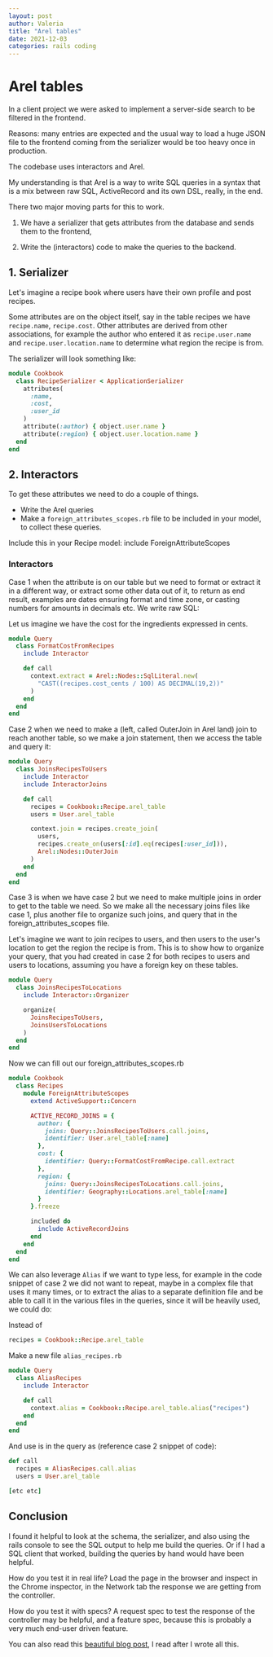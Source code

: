 ```yaml
---
layout: post
author: Valeria
title: "Arel tables"
date: 2021-12-03
categories: rails coding
---
```

# Arel tables

In a client project we were asked to implement a server-side search to be
filtered in the frontend.

Reasons: many entries are expected and the usual way to load a huge JSON file
to the frontend coming from the serializer would be too heavy once in
production.

The codebase uses interactors and Arel.

My understanding is that Arel is a way to write SQL queries in a syntax that is
a mix between raw SQL, ActiveRecord and its own DSL, really, in the end.

There two major moving parts for this to work.

1) We have a serializer that gets attributes from the database and sends them to
the frontend,

2) Write the (interactors) code to make the queries to the backend.

## 1. Serializer
Let's imagine a recipe book where users have their own profile and post
recipes.

Some attributes are on the object itself, say in the table recipes we have `recipe.name`,
`recipe.cost`.
Other attributes are derived from other associations, for example the author who
entered it as `recipe.user.name` and `recipe.user.location.name` to determine
what region the recipe is from.

The serializer will look something like:
``` rb
module Cookbook
  class RecipeSerializer < ApplicationSerializer
    attributes(
      :name,
      :cost,
      :user_id
    )
    attribute(:author) { object.user.name }
    attribute(:region) { object.user.location.name }
  end
end
```

## 2. Interactors
To get these attributes we need to do a couple of things.
- Write the Arel queries
- Make a `foreign_attributes_scopes.rb` file to be included in your model, to collect these queries.

Include this in your Recipe model:
include ForeignAttributeScopes

### Interactors
Case 1 when the attribute is on our table but we need to format or extract it in a
different way, or extract some other data out of it, to return as end result,
examples are dates ensuring format and time zone, or casting numbers for amounts in decimals etc.
We write raw SQL:


Let us imagine we have the cost for the ingredients expressed in cents.

```rb
module Query
  class FormatCostFromRecipes
    include Interactor

    def call
      context.extract = Arel::Nodes::SqlLiteral.new(
        "CAST((recipes.cost_cents / 100) AS DECIMAL(19,2))"
      )
    end
  end
end
```


Case 2 when we need to make a (left, called OuterJoin in Arel land) join to reach another table, so we
make a join statement, then we access the table and query it:

```rb
module Query
  class JoinsRecipesToUsers
    include Interactor
    include InteractorJoins

    def call
      recipes = Cookbook::Recipe.arel_table
      users = User.arel_table

      context.join = recipes.create_join(
        users,
        recipes.create_on(users[:id].eq(recipes[:user_id])),
        Arel::Nodes::OuterJoin
      )
    end
  end
end
```

Case 3 is when we have case 2 but we need to make multiple joins in order to get
to the table we need. So we make all the necessary joins files like case 1, plus
another file to organize such joins, and query that in the
foreign_attributes_scopes file.

Let's imagine we want to join recipes to users, and then users to the user's
location to get the region the recipe is from. This is to show how to organize
your query, that you had created in case 2 for both recipes to users and users
to locations, assuming you have a foreign key on these tables.

```rb
module Query
  class JoinsRecipesToLocations
    include Interactor::Organizer

    organize(
      JoinsRecipesToUsers,
      JoinsUsersToLocations
    )
  end
end

```

Now we can fill out our foreign_attributes_scopes.rb
```rb
module Cookbook
  class Recipes
    module ForeignAttributeScopes
      extend ActiveSupport::Concern

      ACTIVE_RECORD_JOINS = {
        author: {
          joins: Query::JoinsRecipesToUsers.call.joins,
          identifier: User.arel_table[:name]
        },
        cost: {
          identifier: Query::FormatCostFromRecipe.call.extract
        },
        region: {
          joins: Query::JoinsRecipesToLocations.call.joins,
          identifier: Geography::Locations.arel_table[:name]
        }
      }.freeze

      included do
        include ActiveRecordJoins
      end
    end
  end
end
```

We can also leverage `Alias` if we want to type less, for example
in the code snippet of case 2 we did not want to repeat, maybe in a complex file
that uses it many times, or to extract the alias to a separate definition file
and be able to call it in the various files in the queries, since it will be
heavily used, we could do:

Instead of
``` rb
recipes = Cookbook::Recipe.arel_table
```

Make a new file `alias_recipes.rb`
``` rb
module Query
  class AliasRecipes
    include Interactor

    def call
      context.alias = Cookbook::Recipe.arel_table.alias("recipes")
    end
  end
end
```

And use is in the query as (reference case 2 snippet of code):
``` rb
def call
  recipes = AliasRecipes.call.alias
  users = User.arel_table

[etc etc]
```

## Conclusion
I found it helpful to look at the schema, the serializer, and also using the
rails console to see the SQL output to help me build the queries. Or if I had
a SQL client that worked, building the queries by hand would have been helpful.

How do you test it in real life?
Load the page in the browser and inspect in the
Chrome inspector, in the Network tab the response we are getting from the
controller.

How do you test it with specs?
A request spec to test the response of the controller may be helpful, and a
feature spec, because this is probably a very much end-user driven feature.

You can also read this [beautiful blog
post](https://thoughtbot.com/blog/using-arel-to-compose-sql-queries), I read after I wrote all this.
